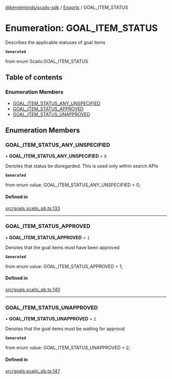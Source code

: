 [@kernelminds/scailo-sdk](../README.md) / [Exports](../modules.md) / GOAL\_ITEM\_STATUS

# Enumeration: GOAL\_ITEM\_STATUS

Describes the applicable statuses of goal items

**`Generated`**

from enum Scailo.GOAL_ITEM_STATUS

## Table of contents

### Enumeration Members

- [GOAL\_ITEM\_STATUS\_ANY\_UNSPECIFIED](GOAL_ITEM_STATUS.md#goal_item_status_any_unspecified)
- [GOAL\_ITEM\_STATUS\_APPROVED](GOAL_ITEM_STATUS.md#goal_item_status_approved)
- [GOAL\_ITEM\_STATUS\_UNAPPROVED](GOAL_ITEM_STATUS.md#goal_item_status_unapproved)

## Enumeration Members

### GOAL\_ITEM\_STATUS\_ANY\_UNSPECIFIED

• **GOAL\_ITEM\_STATUS\_ANY\_UNSPECIFIED** = ``0``

Denotes that status be disregarded. This is used only within search APIs

**`Generated`**

from enum value: GOAL_ITEM_STATUS_ANY_UNSPECIFIED = 0;

#### Defined in

[src/goals.scailo_pb.ts:133](https://github.com/scailo/ts-sdk/blob/c10a36b57201dfa5903d4b53efa1e62aa6208936/src/goals.scailo_pb.ts#L133)

___

### GOAL\_ITEM\_STATUS\_APPROVED

• **GOAL\_ITEM\_STATUS\_APPROVED** = ``1``

Denotes that the goal items must have been approved

**`Generated`**

from enum value: GOAL_ITEM_STATUS_APPROVED = 1;

#### Defined in

[src/goals.scailo_pb.ts:140](https://github.com/scailo/ts-sdk/blob/c10a36b57201dfa5903d4b53efa1e62aa6208936/src/goals.scailo_pb.ts#L140)

___

### GOAL\_ITEM\_STATUS\_UNAPPROVED

• **GOAL\_ITEM\_STATUS\_UNAPPROVED** = ``2``

Denotes that the goal items must be waiting for approval

**`Generated`**

from enum value: GOAL_ITEM_STATUS_UNAPPROVED = 2;

#### Defined in

[src/goals.scailo_pb.ts:147](https://github.com/scailo/ts-sdk/blob/c10a36b57201dfa5903d4b53efa1e62aa6208936/src/goals.scailo_pb.ts#L147)
